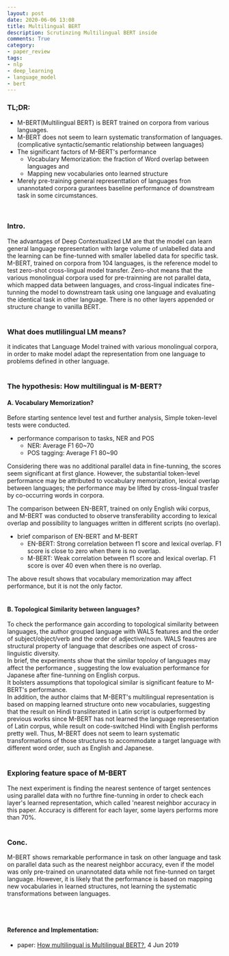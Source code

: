 ```yaml
---
layout: post
date: 2020-06-06 13:08
title: Multilingual BERT
description: Scrutinzing Multilingual BERT inside
comments: True
category: 
- paper_review
tags:
- nlp
- deep_learning
- language_model
- bert
---
```


### TL;DR:
- M-BERT(Multilingual BERT) is BERT trained on corpora from various languages.
- M-BERT does not seem to learn systematic transformation of languages. (complicative syntactic/semantic relationship between languages)
- The significant factors of M-BERT's performance
    - Vocabulary Memorization: the fraction of Word overlap between languages and 
    - Mapping new vocabularies onto learned structure
- Merely pre-training general representtation of languages fron unannotated corpora gurantees baseline performance of downstream task in some circumstances.

<!--more-->

<br>

### Intro.
The advantages of Deep Contextualized LM are that the model can learn general language representation with large volume of unlabelled data and the learning can be fine-tunned with smaller labelled data for specific task.<br>
M-BERT, trained on corpora from 104 languages, is the reference model to test zero-shot cross-lingual model transfer. Zero-shot means that the various monolingual corpora used for pre-trainning are not parallel data, which mapped data between languages, and cross-lingual indicates fine-tunning the model to downstream task using one language and evaluating the identical task in other language. There is no other layers appended or structure change to vanilla BERT.<br> 
<br>
### What does mutlilingual LM means?
it indicates that Language Model trained with various monolingual corpora, in order to make model adapt the representation from one language to problems defined in other language.<br>
<br>
###  The hypothesis: How multilingual is M-BERT?

#### A. Vocabulary Memorization?
Before starting sentence level test and further analysis, Simple token-level tests were conducted.
- performance comparison to tasks, NER and POS 
    - NER: Average F1 60~70
    - POS tagging: Average F1 80~90
    
Considering there was no additional parallel data in fine-tunning, the scores seem significant at first glance. However, the substantial token-level performance may be attributed to vocabulary memorization, lexical overlap between languages; the performance may be lifted by cross-lingual trasfer by co-occurring words in corpora.<br>

The comparison between EN-BERT, trained on only English wiki corpus, and M-BERT was conducted to observe transferability according to lexical overlap and possibility to languages written in different scripts (no overlap).
- brief comparison of EN-BERT and M-BERT 
    - EN-BERT: Strong correlation between f1 score and lexical overlap. F1 score is close to zero when there is no overlap.
    - M-BERT: Weak correlation between f1 score and lexical overlap. F1 score is over 40 even when there is no overlap.

The above result shows that vocabulary memorization may affect performance, but it is not the only factor.<br>
<br>
#### B. Topological Similarity between languages?
To check the performance gain according to topological similarity between languages, the author grouped language with WALS features and the order of subject/object/verb and the order of adjective/noun. WALS feautres are structural property of language that describes one aspect of cross-linguistic diversity.<br>
In brief, the experiments show that the similar topoloy of languages may affect the performance , suggesting the low evaluation performance for Japanese after fine-tunning on English corpus.<br> 
It bolsters assumptions that topological similar is significant feature to M-BERT's performance.<br>
In addition, the author claims that M-BERT's multilingual representation is based on mapping learned structure onto new vocabularies, suggesting that the result on Hindi transliterated in Latin script is outperformed by previous works since M-BERT has not learned the language representation of Latin corpus, while result on code-switched Hindi with English performs pretty well. Thus, M-BERT does not seem to learn systematic transformations of those structures to accommodate a target language with different word order, such as English and Japanese.<br> 
<br>
### Exploring feature space of M-BERT
The next experiment is finding the nearest sentence of target sentences using parallel data with no furthre fine-tunning in order to check each layer's learned representation, which called 'nearest neighbor accuracy in this paper.  Accuracy is different for each layer, some layers performs more than 70%.<br> 
<br>
### Conc.
M-BERT shows remarkable performance in task on other language and  task on parallel data such as the nearest neighbor accuracy, even if the model was only pre-trained on unannotated data while not fine-tunned on target language. However, it is likely that the performance is based on mapping new vocabularies in learned structures, not learning the systematic transformations between languages. <br>
<br>
<!--language-->


<!--footer-->
<br>

#### Reference and Implementation:
- paper: [How multilingual is Multilingual BERT?](https://arxiv.org/abs/1906.01502), 4 Jun 2019 